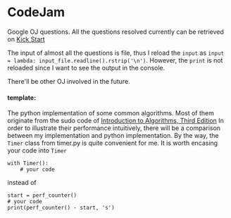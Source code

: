 # CodeJam
Google OJ questions.
All the questions resolved currently can be retrieved on [Kick Start](https://codingcompetitions.withgoogle.com/kickstart/archive)

The input of almost all the questions is file, thus I reload the `input` as `input = lambda: input_file.readline().rstrip('\n')`.
However, the `print` is not reloaded since I want to see the output in the console. 

There'll be other OJ involved in the future.

#### template:
The python implementation of some common algorithms.
Most of them originate from the sudo code of [Introduction to Algorithms, Third Edition](https://mitpress.mit.edu/books/introduction-algorithms-third-edition)
In order to illustrate their performance intuitively, there will be a comparison between my implementation and python implementation.
By the way, the `Timer` class from timer.py is quite convenient for me. It is worth encasing your code into `Timer`
```
with Timer():
    # your code
```
instead of 
```
start = perf_counter()
# your code
print(perf_counter() - start, 's')
```